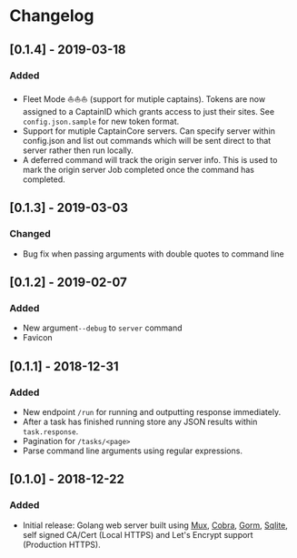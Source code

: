 # Changelog

## [0.1.4] - 2019-03-18
### Added
- Fleet Mode  ⛵⛵⛵ (support for mutiple captains). Tokens are now assigned to a CaptainID which grants access to just their sites. See `config.json.sample` for new token format.
- Support for mutiple CaptainCore servers. Can specify server within config.json and list out commands which will be sent direct to that server rather then run locally.
- A deferred command will track the origin server info. This is used to mark the origin server Job completed once the command has completed. 

## [0.1.3] - 2019-03-03
### Changed
- Bug fix when passing arguments with double quotes to command line

## [0.1.2] - 2019-02-07
### Added
- New argument`--debug` to `server` command
- Favicon

## [0.1.1] - 2018-12-31
### Added
- New endpoint `/run` for running and outputting response immediately.
- After a task has finished running store any JSON results within `task.response`.
- Pagination for `/tasks/<page>`
- Parse command line arguments using regular expressions.

## [0.1.0] - 2018-12-22
### Added
- Initial release: Golang web server built using [Mux](https://github.com/gorilla/mux), [Cobra](https://github.com/spf13/cobra), [Gorm](http://gorm.io/), [Sqlite](https://www.sqlite.org), self signed CA/Cert (Local HTTPS) and Let's Encrypt support (Production HTTPS).